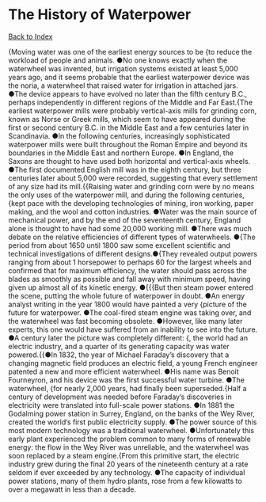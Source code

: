 # The History of Waterpower
[Back to Index](https://github.com/windows10010/tpoExtractor/blob/master/README.md)

{Moving water was one of the earliest energy sources to be {to reduce the workload of people and animals. ●No one knows exactly when the waterwheel was invented, but irrigation systems existed at least 5,000 years ago, and it seems probable that the earliest waterpower device was the noria, a waterwheel that raised water for irrigation in attached jars. ●The device appears to have evolved no later than the fifth century B.C., perhaps independently in different regions of the Middle and Far East.{The earliest waterpower mills were probably vertical-axis mills for grinding corn, known as Norse or Greek mills, which seem to have appeared during the first or second century B.C. in the Middle East and a few centuries later in Scandinavia. ●In the following centuries, increasingly sophisticated waterpower mills were built throughout the Roman Empire and beyond its boundaries in the Middle East and northern Europe. ●In England, the Saxons are thought to have used both horizontal and vertical-axis wheels. ●The first documented English mill was in the eighth century, but three centuries later about 5,000 were recorded, suggesting that every settlement of any size had its mill.{{Raising water and grinding corn were by no means the only uses of the waterpower mill, and during the following centuries, {kept pace with the developing 
technologies of mining, iron working, paper making, and the wool and cotton industries. ●Water was the main source of mechanical power, and by the end of the seventeenth century, 
England alone is thought to have had some 20,000 working mill. ●There was much debate on the relative efficiencies of different types of waterwheels. ●{The period from about 1650 until 1800 saw some 
excellent scientific and technical investigations of different designs.●{They revealed output powers ranging from about 1 horsepower to perhaps 60 for the largest wheels and confirmed that for 
maximum efficiency, the water should pass across the blades as smoothly as possible and fall away with minimum speed, having given up almost all of its kinetic energy.
●{{{But then steam power entered the scene, putting the whole future of waterpower in doubt. ●An energy analyst writing in the year 1800 would have painted a very {picture of the future for waterpower. ●The coal-fired steam engine was taking over, and the waterwheel was fast becoming obsolete. ●However, like many later experts, this one would have suffered from an inability to see into the future. ●A century later the picture was completely different: {, the world had an electric industry, and a quarter of its generating capacity was water powered.{{●In 1832, the year of Michael Faraday’s discovery that a changing magnetic field produces an electric field, a young French engineer patented a new and more efficient waterwheel. ●His name was Benoit Fourneyron, and his device was the first successful water turbine. ●The waterwheel, {for nearly 2,000 years, had finally been superseded.{Half a century of development was needed before Faraday’s discoveries in electricity were translated into full-scale power stations. ●In 1881 the Godalming power station in Surrey, England, on the banks of the Wey River, created the world’s first public electricity supply. ●The power source of this most modern technology was a traditional waterwheel. ●Unfortunately this early plant experienced the problem common to many forms of renewable energy: the flow in the Wey River was unreliable, and the waterwheel was soon replaced by a steam engine.{From this primitive start, the electric industry grew during the final 20 years of the nineteenth century at a rate seldom if ever exceeded by any technology. ●The capacity of individual power stations, many of them hydro plants, rose from a few kilowatts to over a megawatt in less than a decade.